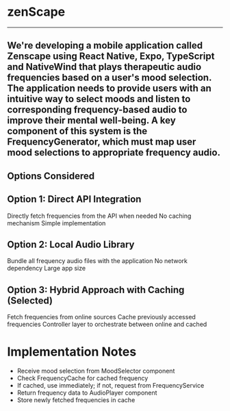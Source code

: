 # zenScape
---
We're developing a mobile application called Zenscape using React Native, Expo, TypeScript and NativeWind that plays therapeutic audio frequencies based on a user's mood selection. The application needs to provide users with an intuitive way to select moods and listen to corresponding frequency-based audio to improve their mental well-being. A key component of this system is the FrequencyGenerator, which must map user mood selections to appropriate frequency audio.
---

## Options Considered
## Option 1: Direct API Integration

Directly fetch frequencies from the API when needed
No caching mechanism
Simple implementation

## Option 2: Local Audio Library

Bundle all frequency audio files with the application
No network dependency
Large app size

## Option 3: Hybrid Approach with Caching (Selected)

Fetch frequencies from online sources
Cache previously accessed frequencies
Controller layer to orchestrate between online and cached 

# Implementation Notes
- Receive mood selection from MoodSelector component
- Check FrequencyCache for cached frequency
- If cached, use immediately; if not, request from FrequencyService
- Return frequency data to AudioPlayer component
- Store newly fetched frequencies in cache